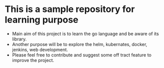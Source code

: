 # This is a sample repository for learning purpose

* Main aim of this project is to learn the go language and be aware of its library.
* Another purpose will be to explore the helm, kubernates, docker, jenkins, web development.
* Please feel free to contribute and suggest some off tract feature to improve the project.